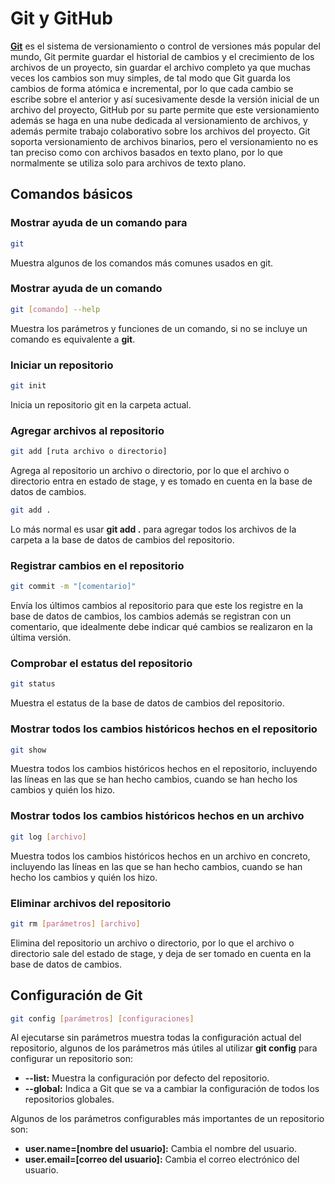 # Git y GitHub

[**Git**](https://git-scm.com/) es el sistema de versionamiento o control de versiones más popular del mundo, Git permite guardar el historial de cambios y el crecimiento de los archivos de un proyecto, sin guardar el archivo completo ya que muchas veces los cambios son muy simples, de tal modo que Git guarda los cambios de forma atómica e incremental, por lo que cada cambio se escribe sobre el anterior y así sucesivamente desde la versión inicial de un archivo del proyecto, GitHub por su parte permite que este versionamiento además se haga en una nube dedicada al versionamiento de archivos, y además permite trabajo colaborativo sobre los archivos del proyecto.
Git soporta versionamiento de archivos binarios, pero el versionamiento no es tan preciso como con archivos basados en texto plano, por lo que normalmente se utiliza solo para archivos de texto plano.

## Comandos básicos

### Mostrar ayuda de un comando para

```bash
git
```

Muestra algunos de los comandos más comunes usados en git.

### Mostrar ayuda de un comando

```bash
git [comando] --help
```

Muestra los parámetros y funciones de un comando, si no se incluye un comando es equivalente a **git**.

### Iniciar un repositorio

```bash
git init
```

Inicia un repositorio git en la carpeta actual.

### Agregar archivos al repositorio

```bash
git add [ruta archivo o directorio]
```

Agrega al repositorio un archivo o directorio, por lo que el archivo o directorio entra en estado de stage, y es tomado en cuenta en la base de datos de cambios.

```bash
git add .
```

Lo más normal es usar **git add .** para agregar todos los archivos de la carpeta a la base de datos de cambios del repositorio.

### Registrar cambios en el repositorio

```bash
git commit -m "[comentario]"
```

Envía los últimos cambios al repositorio para que este los registre en la base de datos de cambios, los cambios además se registran con un comentario, que idealmente debe indicar qué cambios se realizaron en la última versión.

### Comprobar el estatus del repositorio

```bash
git status
```

Muestra el estatus de la base de datos de cambios del repositorio.

### Mostrar todos los cambios históricos hechos en el repositorio

```bash
git show
```

Muestra todos los cambios históricos hechos en el repositorio, incluyendo las líneas en las que se han hecho cambios, cuando se han hecho los cambios y quién los hizo.

### Mostrar todos los cambios históricos hechos en un archivo

```bash
git log [archivo]
```

Muestra todos los cambios históricos hechos en un archivo en concreto, incluyendo las líneas en las que se han hecho cambios, cuando se han hecho los cambios y quién los hizo.

### Eliminar archivos del repositorio

```bash
git rm [parámetros] [archivo]
```

Elimina del repositorio un archivo o directorio, por lo que el archivo o directorio sale del estado de stage, y deja de ser tomado en cuenta en la base de datos de cambios.

## Configuración de Git

```bash
git config [parámetros] [configuraciones]
```

Al ejecutarse sin parámetros muestra todas la configuración actual del repositorio, algunos de los parámetros más útiles al utilizar **git config** para configurar un repositorio son:

- **--list:** Muestra la configuración por defecto del repositorio.
- **--global:** Indica a Git que se va a cambiar la configuración de todos los repositorios globales.

Algunos de los parámetros configurables más importantes de un repositorio son:

- **user.name=[nombre del usuario]:** Cambia el nombre del usuario.
- **user.email=[correo del usuario]:** Cambia el correo electrónico del usuario.

